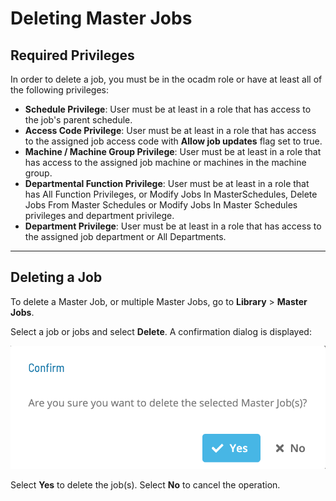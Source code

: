 # Deleting Master Jobs

## Required Privileges

In order to delete a job, you must be in the ocadm role
or have at least all of the following privileges:

- **Schedule Privilege**: User must be at least in a role that has
  access to the job's parent schedule.
- **Access Code Privilege**: User must be at least in a role that has
  access to the assigned job access code with **Allow job updates**
  flag set to true.
- **Machine / Machine Group Privilege**: User must be at least in a role that has
  access to the assigned job machine or machines in the machine group.
- **Departmental Function Privilege**: User must be at least in a role
  that has All Function Privileges, or Modify Jobs In MasterSchedules, Delete Jobs From Master Schedules or Modify Jobs In Master Schedules privileges and department privilege.
- **Department Privilege**: User must be at least in a role that has
  access to the assigned job department or All Departments.

---

## Deleting a Job

To delete a Master Job, or multiple Master Jobs, go to **Library** > **Master Jobs**.

Select a job or jobs and select **Delete**. A confirmation dialog is displayed:

![Master Job Delete](../../../../../Resources/Images/SM/Library/MasterJobs/master-job-delete.png "Confirm Delete")

Select **Yes** to delete the job(s). Select **No** to cancel the operation.
